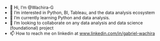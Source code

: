 - 👋 Hi, I’m @Wachira-G
- 👀 I’m interested in Python, BI, Tableau, and the data analysis ecosystem
- 🌱 I’m currently learning Python and data analysis.
- 💞️ I’m looking to collaborate on any data analysis and data science (foundational) project
- 📫 How to reach me on linkedin at www.linkedin.com/in/gabriel-wachira

<!---
Wachira-G/Wachira-G is a ✨ special ✨ repository because its `README.md` (this file) appears on your GitHub profile.
You can click the Preview link to take a look at your changes.
--->

